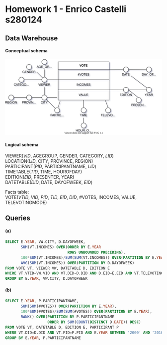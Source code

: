 # Homework 1 - Enrico Castelli s280124

## Data Warehouse

#### Conceptual schema

![conceptual](HW1/conceptual_schema.svg)

#### Logical schema

VIEWER(_VID_, AGEGROUP, GENDER, CATEGORY, _LID_)  
LOCATION(_LID_, CITY, PROVINCE, REGION)  
PARTICIPANT(_PID_, PARTICIPANTNAME, _LID_)  
TIMETABLE(_TID_, TIME, HOUROFDAY)  
EDITION(_EID_, PRESENTER, YEAR)  
DATETABLE(_DID_, DATE, DAYOFWEEK, _EID_)  

Facts table:  
VOTE(_VTID_, _VID_, _PID_, _TID_, _EID_, _DID_, #VOTES, INCOMES, VALUE, TELEVOTINGMODE)

## Queries

#### (a)

```sql
SELECT E.YEAR, VW.CITY, D.DAYOFWEEK,
       SUM(VT.INCOMES) OVER(ORDER BY E.YEAR
                            ROWS UNBOUNDED PRECEDING),
       100*SUM(VT.INCOMES)/SUM(SUM(VT.INCOMES)) OVER(PARTITION BY E.YEAR),
       AVG(SUM(VT.INCOMES)) OVER(PARTITION BY D.DAYOFWEEK)
FROM VOTE VT, VIEWER VW, DATETABLE D, EDITION E
WHERE VT.VTID=VW.VID AND VT.DID=D.DID AND D.EID=E.EID AND VT.TELEVOTINGMODE="Instagram"
GROUP BY E.YEAR, VW.CITY, D.DAYOFWEEK
```

#### (b)

```sql
SELECT E.YEAR, P.PARTICIPANTNAME,
       SUM(SUM(#VOTES)) OVER(PARTITION BY E.YEAR),
       100*SUM(#VOTES)/SUM(SUM(#VOTES)) OVER(PARTITION BY E.YEAR),
       RANK() OVER(PARTITION BY P.PARTICIPANTNAME
                   ORDER BY SUM(COUNT(DISTINCT D.DATE)) DESC)
FROM VOTE VT, DATETABLE D, EDITION E, PARTICIPANT P
WHERE VT.DID=D.DID AND VT.PID=P.PID AND E.YEAR BETWEEN '2000' AND '2010'
GROUP BY E.YEAR, P.PARTICIPANTNAME
```
